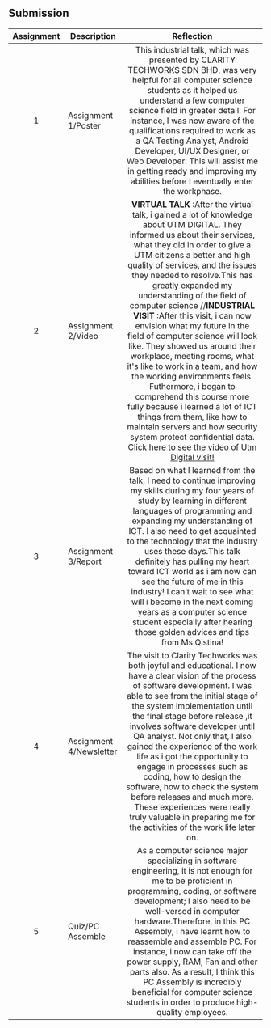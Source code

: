 ## Submission
| Assignment | Description  | Reflection |
| :-----: |  ------ | :-----: | 
| 1 | Assignment 1/Poster | This industrial talk, which was presented by CLARITY TECHWORKS SDN BHD, was very helpful for all computer science students as it helped us understand a few computer science field in greater detail. For instance, I was now aware of the qualifications required to work as a QA Testing Analyst, Android Developer, UI/UX Designer, or Web Developer. This will assist me in getting ready and improving my abilities before I eventually enter the workphase. | 
| 2 | Assignment 2/Video |**VIRTUAL TALK** :After the virtual talk, i gained a lot of knowledge about UTM DIGITAL. They informed us about their services, what they did in order to give a UTM citizens a better and high quality of services, and the issues they needed to resolve.This has greatly expanded my understanding of the field of computer science   //**INDUSTRIAL VISIT** :After this visit, i can now envision what my future in the field of computer science will look like. They showed us around their workplace, meeting rooms, what it's like to work in a team, and how the working environments feels. Futhermore, i began to comprehend this course more fully because i learned a lot of ICT things from them, like how to maintain servers and how security system protect confidential data. [Click here to see the video of Utm Digital visit!](https://drive.google.com/file/d/1TloSLNOUVNF2yB-1vlxZeRkNPi30S5qC/view?usp=sharing)  | 
| 3 | Assignment 3/Report | Based on what I learned from the talk, I need to continue improving my skills during my four years of study by learning in different languages of programming and expanding my understanding of ICT. I also need to get acquainted to the technology that the industry uses these days.This talk definitely has pulling my heart toward ICT world as i am now can see the future of me in this industry! I can’t wait to see what will i become in the next coming years as a computer science student especially after hearing those golden advices and tips from Ms Qistina!  | 
| 4 | Assignment 4/Newsletter | The visit to Clarity Techworks was both joyful and educational. I now have a clear vision of the process of software development. I was able to see from the initial stage of the system implementation until the final stage before release ,it involves software developer until QA analyst. Not only that, I also gained the experience of the work life as i got the opportunity to engage in processes  such as coding, how to design the software, how to check the system before releases and much more. These experiences were really truly valuable in preparing me for the activities of the work life later on. |
| 5 | Quiz/PC Assemble | As a computer science major specializing in software engineering, it is not enough for me to be proficient in programming, coding, or software development; I also need to be well-versed in computer hardware.Therefore, in this PC Assembly, i have learnt how to reassemble and assemble PC. For instance, i now can take off the power supply, RAM, Fan and other parts also. As a result, I think this PC Assembly is incredibly beneficial for computer science students in order to produce high-quality employees. |



